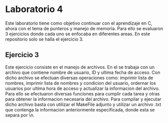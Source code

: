# Laboratorio 4

Este laboratorio tiene como objetivo continuar con el aprendizaje en C, ahora con el tema de punteros y manejo de memoria. Para ello se evaluaron 3 ejercicios donde
cada uno se enfocaba en diferentes areas. En este repositorio solo se halla el ejercicio 3.

## Ejercicio 3

Este ejercicio consiste en el manejo de archivos. En el se trabaja con un archivo que contiene nombre de usuario, ID y ultima fecha de acceso. Con dicho archivo se
efectuan diversas operaciones como: imprimir lista de nombres, imprimir lista de nombres y condicion del usuario, ordernar los usuarios por ultima hora de acceso y
actualizar la informacion del archivo. Para ello se efectuaron diversas funciones para cumplir cada tarea y otras para obtener la informacion necesaria del archivo.
Para compilar y ejecutar dicho archivo basta con utilizar el MakeFile adjunto y utilizar un archivo .txt que contenga la informacion anteriormente especificada,
donde esta se separa por \n.

